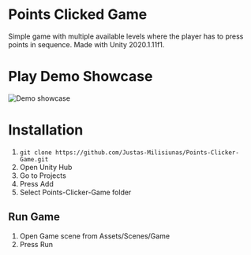 # Points Clicked Game

Simple game with multiple available levels where the player has to press points in sequence. Made with Unity 2020.1.11f1.


# Play Demo Showcase

![Demo showcase](https://i.imgur.com/HxTOJ1J.gif)

# Installation
 1. `git clone https://github.com/Justas-Milisiunas/Points-Clicker-Game.git`
 2. Open Unity Hub
 3. Go to Projects
 4. Press Add
 5. Select Points-Clicker-Game folder
 
## Run Game
 1. Open Game scene from Assets/Scenes/Game
 2. Press Run
